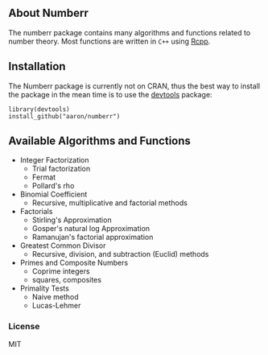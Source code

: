 

## About Numberr

The numberr package contains many algorithms and functions related to number theory. Most functions are written in `C++` using [Rcpp](https://cran.r-project.org/web/packages/Rcpp/index.html).

## Installation

The Numberr package is currently not on CRAN, thus the best way to install the package in the mean time is to 
use the [devtools](https://cran.r-project.org/web/packages/devtools/index.html) package:

~~~~
library(devtools)
install_github("aaron/numberr")
~~~~

## Available Algorithms and Functions

* Integer Factorization
  - Trial factorization
  - Fermat
  - Pollard's rho
* Binomial Coefficient
  - Recursive, multiplicative and factorial methods
* Factorials
  - Stirling's Approximation
  - Gosper's natural log Approximation
  - Ramanujan's factorial approximation
* Greatest Common Divisor
  - Recursive, division, and subtraction (Euclid) methods
* Primes and Composite Numbers
  - Coprime integers
  - squares, composites
* Primality Tests
  - Naive method
  - Lucas-Lehmer

### License

MIT